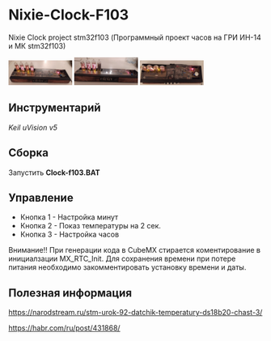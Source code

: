 # Nixie-Clock-F103
Nixie Clock project stm32f103
(Программный проект часов на ГРИ ИН-14 и МК stm32f103)

<img src="https://github.com/sergey12malyshev/Nixie-Clock-F103//raw/master/pictures/1670937612205.jpg" width=25% height=25%> 
<img src="https://github.com/sergey12malyshev/Nixie-Clock-F103//raw/master/pictures/1670937612194.jpg" width=25% height=25%> 
<img src="https://github.com/sergey12malyshev/Nixie-Clock-F103//raw/master/pictures/1670937612155.jpg" width=25% height=25%> 

## Инструментарий
*Keil uVision v5*

## Сборка
Запустить **Clock-f103.BAT**

## Управление
- Кнопка 1 - Настройка минут
- Кнопка 2 - Показ температуры на 2 сек.
- Кнопка 3 - Настройка часов

Внимание!! При генерации кода в CubeMX стирается коментирование в инициалзации  MX_RTC_Init. Для сохранения времени при потере питания необходимо закомментировать установку времени и даты.

## Полезная информация
https://narodstream.ru/stm-urok-92-datchik-temperatury-ds18b20-chast-3/

https://habr.com/ru/post/431868/
